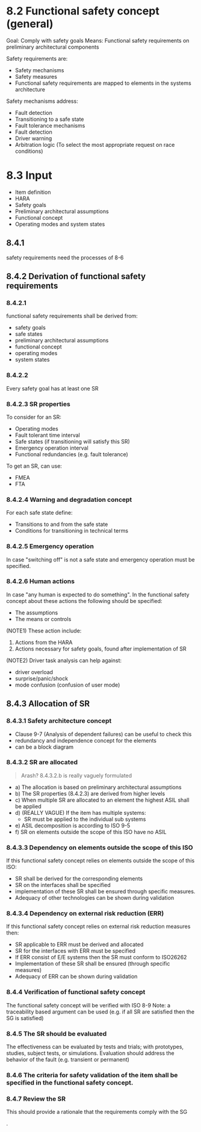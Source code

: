 # 8.2 Functional safety concept (general)
Goal: Comply with safety goals
Means: Functional safety requirements on preliminary architectural components

Safety requirements are:
- Safety mechanisms
- Safety measures
- Functional safety requirements are mapped to elements in the systems architecture

Safety mechanisms address:
- Fault detection
- Transitioning to a safe state
- Fault tolerance mechanisms
- Fault detection
- Driver warning
- Arbitration logic (To select the most appropriate request on race conditions)

# 8.3 Input
- Item definition
- HARA
- Safety goals
- Preliminary architectural assumptions
- Functional concept
- Operating modes and system states

## 8.4.1
safety requirements need the processes of 8-6

## 8.4.2 Derivation of functional safety requirements
### 8.4.2.1
functional safety requirements shall be derived from:
- safety goals
- safe states
- preliminary architectural assumptions
- functional concept
- operating modes
- system states

### 8.4.2.2
Every safety goal has at least one SR

### 8.4.2.3 SR properties
To consider for an SR:
- Operating modes
- Fault tolerant time interval
- Safe states (if transitioning will satisfy this SR)
- Emergency operation interval
- Functional redundancies (e.g. fault tolerance)

To get an SR, can use:
- FMEA
- FTA

### 8.4.2.4 Warning and degradation concept
For each safe state define:
- Transitions to and from the safe state
- Conditions for transitioning in technical terms

### 8.4.2.5 Emergency operation
In case "switching off" is not a safe state and emergency operation must be specified.

### 8.4.2.6 Human actions
In case "any human is expected to do something".
In the functional safety concept about these actions the following should be specified:
- The assumptions
- The means or controls

(NOTE1) These action include:
1. Actions from the HARA
2. Actions necessary for safety goals, found after implementation of SR

(NOTE2) Driver task analysis can help against:
- driver overload
- surprise/panic/shock
- mode confusion (confusion of user mode)

## 8.4.3 Allocation of SR
### 8.4.3.1 Safety architecture concept
- Clause 9-7 (Analysis of dependent failures) can be useful to check this
- redundancy and independence concept for the elements
- can be a block diagram

### 8.4.3.2 SR are allocated
> Arash? 8.4.3.2.b is really vaguely formulated

- a) The allocation is based on preliminary architectural assumptions
- b) The SR properties (8.4.2.3) are derived from higher levels
- c) When multiple SR are allocated to an element the highest ASIL shall be applied
- d) (REALLY VAGUE) If the item has multiple systems:
  - SR must be applied to the individual sub systems
- e) ASIL decomposition is according to ISO 9-5
- f) SR on elements outside the scope of this ISO have no ASIL

### 8.4.3.3 Dependency on elements outside the scope of this ISO
If this functional safety concept relies on elements outside the scope of this ISO:
- SR shall be derived for the corresponding elements
- SR on the interfaces shall be specified
- implementation of these SR shall be ensured through specific measures.
- Adequacy of other technologies can be shown during validation

### 8.4.3.4 Dependency on external risk reduction (ERR)
If this functional safety concept relies on external risk reduction measures then:
- SR applicable to ERR must be derived and allocated
- SR for the interfaces with ERR must be specified
- If ERR consist of E/E systems then the SR must conform to ISO26262
- Implementation of these SR shall be ensured (through specific measures)
- Adequacy of ERR can be shown during validation

### 8.4.4 Verification of functional safety concept
The functional safety concept will be verified with ISO 8-9
Note: a traceability based argument can be used (e.g. if all SR are satisfied then the SG is satisfied)

### 8.4.5 The SR should be evaluated
The effectiveness can be evaluated by tests and trials; with prototypes, studies, subject tests, or simulations.
Evaluation should address the behavior of the fault (e.g. transient or permanent)

### 8.4.6 The criteria for safety validation of the item shall be specified in the functional safety concept.

### 8.4.7 Review the SR
This should provide a rationale that the requirements comply with the SG














.
